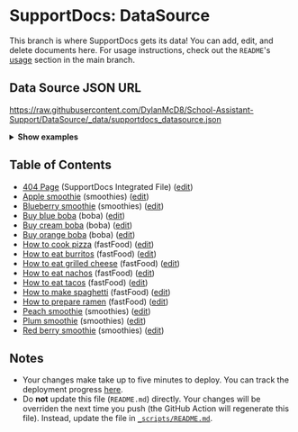# SupportDocs: DataSource
This branch is where SupportDocs gets its data! You can add, edit, and delete documents here. For usage instructions, check out the `README`'s [usage](https://github.com/aheze/SupportDocs#using-the-github-repository) section in the main branch.

## Data Source JSON URL
<a href="https://raw.githubusercontent.com/DylanMcD8/School-Assistant-Support/DataSource/_data/supportdocs_datasource.json">https://raw.githubusercontent.com/DylanMcD8/School-Assistant-Support/DataSource/_data/supportdocs_datasource.json</a>

<details markdown="1">
<summary><strong>Show examples</strong></summary>

<hr>

### SwiftUI
```swift
struct SwiftUIExampleView_MinimalCode: View {
    let dataSource = URL(string: "https://raw.githubusercontent.com/DylanMcD8/School-Assistant-Support/DataSource/_data/supportdocs_datasource.json")!
    @State var supportDocsPresented = false
    
    var body: some View {
        Button("Present SupportDocs from SwiftUI!") { supportDocsPresented = true }
        .sheet(isPresented: $supportDocsPresented, content: {
            SupportDocsView(dataSource: dataSource, isPresented: $supportDocsPresented)
        })
    }
}
```

### UIKit
```swift
class UIKitExampleController_MinimalCode: UIViewController {
    /**
    Connect this inside the storyboard.
    
    This is just for demo purposes, so it's not connected yet.
    */
    @IBAction func presentButtonPressed(_ sender: Any) {
        let dataSource = URL(string: "https://raw.githubusercontent.com/DylanMcD8/School-Assistant-Support/DataSource/_data/supportdocs_datasource.json")!
    
        let supportDocsViewController = SupportDocsViewController(dataSource: dataSource)
        self.present(supportDocsViewController, animated: true, completion: nil)
    }
}
```

<hr>

</details>

## Table of Contents
- [404 Page](https://DylanMcD8.github.io/School-Assistant-Support/404) (SupportDocs Integrated File) ([edit](https://github.com/DylanMcD8/School-Assistant-Support/edit/DataSource/School-Assistant-Support/404.md))
- [Apple smoothie](https://DylanMcD8.github.io/School-Assistant-Support/Sample-Smoothies/Apple) (smoothies) ([edit](https://github.com/DylanMcD8/School-Assistant-Support/edit/DataSource/Sample-Smoothies/Apple.md))
- [Blueberry smoothie](https://DylanMcD8.github.io/School-Assistant-Support/Sample-Smoothies/Blueberry) (smoothies) ([edit](https://github.com/DylanMcD8/School-Assistant-Support/edit/DataSource/Sample-Smoothies/Blueberry.md))
- [Buy blue boba](https://DylanMcD8.github.io/School-Assistant-Support/Sample-Boba/BuyBlueBoba) (boba) ([edit](https://github.com/DylanMcD8/School-Assistant-Support/edit/DataSource/Sample-Boba/BuyBlueBoba.md))
- [Buy cream boba](https://DylanMcD8.github.io/School-Assistant-Support/Sample-Boba/BuyCreamBoba) (boba) ([edit](https://github.com/DylanMcD8/School-Assistant-Support/edit/DataSource/Sample-Boba/BuyCreamBoba.md))
- [Buy orange boba](https://DylanMcD8.github.io/School-Assistant-Support/Sample-Boba/BuyOrangeBoba) (boba) ([edit](https://github.com/DylanMcD8/School-Assistant-Support/edit/DataSource/Sample-Boba/BuyOrangeBoba.md))
- [How to cook pizza](https://DylanMcD8.github.io/School-Assistant-Support/Sample-FastFood/HowToCookPizza) (fastFood) ([edit](https://github.com/DylanMcD8/School-Assistant-Support/edit/DataSource/Sample-FastFood/HowToCookPizza.md))
- [How to eat burritos](https://DylanMcD8.github.io/School-Assistant-Support/Sample-FastFood/HowToEatBurritos) (fastFood) ([edit](https://github.com/DylanMcD8/School-Assistant-Support/edit/DataSource/Sample-FastFood/HowToEatBurritos.md))
- [How to eat grilled cheese](https://DylanMcD8.github.io/School-Assistant-Support/Sample-FastFood/HowToEatGrilledCheese) (fastFood) ([edit](https://github.com/DylanMcD8/School-Assistant-Support/edit/DataSource/Sample-FastFood/HowToEatGrilledCheese.md))
- [How to eat nachos](https://DylanMcD8.github.io/School-Assistant-Support/Sample-FastFood/HowToEatNachos) (fastFood) ([edit](https://github.com/DylanMcD8/School-Assistant-Support/edit/DataSource/Sample-FastFood/HowToEatNachos.md))
- [How to eat tacos](https://DylanMcD8.github.io/School-Assistant-Support/Sample-FastFood/HowToEatTacos) (fastFood) ([edit](https://github.com/DylanMcD8/School-Assistant-Support/edit/DataSource/Sample-FastFood/HowToEatTacos.md))
- [How to make spaghetti](https://DylanMcD8.github.io/School-Assistant-Support/Sample-FastFood/HowToMakeSpaghetti) (fastFood) ([edit](https://github.com/DylanMcD8/School-Assistant-Support/edit/DataSource/Sample-FastFood/HowToMakeSpaghetti.md))
- [How to prepare ramen](https://DylanMcD8.github.io/School-Assistant-Support/Sample-FastFood/HowToPrepareRamen) (fastFood) ([edit](https://github.com/DylanMcD8/School-Assistant-Support/edit/DataSource/Sample-FastFood/HowToPrepareRamen.md))
- [Peach smoothie](https://DylanMcD8.github.io/School-Assistant-Support/Sample-Smoothies/Peach) (smoothies) ([edit](https://github.com/DylanMcD8/School-Assistant-Support/edit/DataSource/Sample-Smoothies/Peach.md))
- [Plum smoothie](https://DylanMcD8.github.io/School-Assistant-Support/Sample-Smoothies/Plum) (smoothies) ([edit](https://github.com/DylanMcD8/School-Assistant-Support/edit/DataSource/Sample-Smoothies/Plum.md))
- [Red berry smoothie](https://DylanMcD8.github.io/School-Assistant-Support/Sample-Smoothies/RedBerries) (smoothies) ([edit](https://github.com/DylanMcD8/School-Assistant-Support/edit/DataSource/Sample-Smoothies/RedBerries.md))


## Notes
- Your changes make take up to five minutes to deploy. You can track the deployment progress [here](https://github.com/DylanMcD8/School-Assistant-Support/deployments/activity_log?environment=github-pages).
- Do **not** update this file (`README.md`) directly. Your changes will be overriden the next time you push (the GitHub Action will regenerate this file). Instead, update the file in [`_scripts/README.md`](https://github.com/DylanMcD8/School-Assistant-Support/edit/DataSource/_scripts/README.md). 